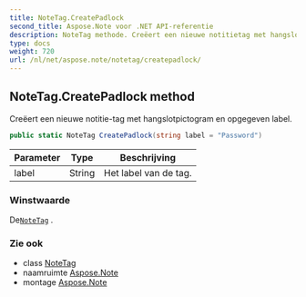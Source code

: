 ```yaml
---
title: NoteTag.CreatePadlock
second_title: Aspose.Note voor .NET API-referentie
description: NoteTag methode. Creëert een nieuwe notitietag met hangslotpictogram en opgegeven label.
type: docs
weight: 720
url: /nl/net/aspose.note/notetag/createpadlock/
---
```

## NoteTag.CreatePadlock method

Creëert een nieuwe notitie-tag met hangslotpictogram en opgegeven label.

```csharp
public static NoteTag CreatePadlock(string label = "Password")
```

| Parameter | Type | Beschrijving |
| --- | --- | --- |
| label | String | Het label van de tag. |

### Winstwaarde

De[`NoteTag`](../) .

### Zie ook

* class [NoteTag](../)
* naamruimte [Aspose.Note](../../notetag/)
* montage [Aspose.Note](../../../)


